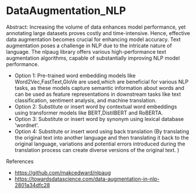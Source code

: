 # DataAugmentation_NLP

Abstract:
Increasing the volume of data enhances model performance, yet annotating large datasets proves costly and time-intensive. Hence, effective data augmentation becomes crucial for enhancing model accuracy.
Text augmentation poses a challenge in NLP due to the intricate nature of language.
The nlpaug library offers various high-performance text augmentation algorithms, capable of substantially improving NLP model performance.

* Option 1: Pre-trained word embedding models like Word2Vec,FastText,GloVe are used,which are beneficial for various NLP tasks, as these models capture semantic information about words and can be used as feature 
  representations in downstream tasks like text classification, sentiment analysis, and machine translation.
* Option 2: Substitute or insert word by contextual word embeddings using transformer models like BERT,DistilBERT and RoBERTA.
* Option 3: Substitute or insert word by synonym using lexical database 'wordnet'.
* Option 4: Substitute or insert word using back translation (By translating the original text into another language and then translating it back to the original language, variations and potential errors introduced 
  during the translation process can create diverse versions of the original text. )


References
* https://github.com/makcedward/nlpaug
* https://towardsdatascience.com/data-augmentation-in-nlp-2801a34dfc28



